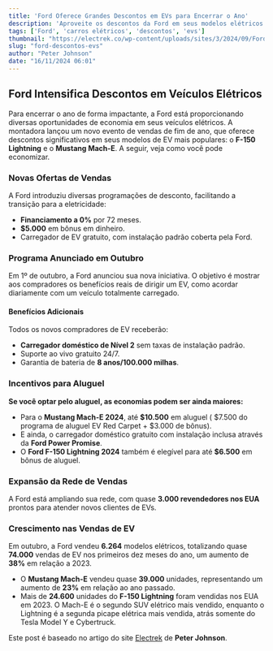 ```yaml
---
title: 'Ford Oferece Grandes Descontos em EVs para Encerrar o Ano'
description: 'Aproveite os descontos da Ford em seus modelos elétricos até o final do ano!'
tags: ['Ford', 'carros elétricos', 'descontos', 'evs']
thumbnail: "https://electrek.co/wp-content/uploads/sites/3/2024/09/Ford-free-EV-charger.jpeg?quality=82&strip=all&w=1400"
slug: "ford-descontos-evs"
author: "Peter Johnson"
date: "16/11/2024 06:01"
---
```


## Ford Intensifica Descontos em Veículos Elétricos

Para encerrar o ano de forma impactante, a Ford está proporcionando diversas oportunidades de economia em seus veículos elétricos. A montadora lançou um novo evento de vendas de fim de ano, que oferece descontos significativos em seus modelos de EV mais populares: o **F-150 Lightning** e o **Mustang Mach-E**. A seguir, veja como você pode economizar.

### Novas Ofertas de Vendas
A Ford introduziu diversas programações de desconto, facilitando a transição para a eletricidade:
- **Financiamento a 0%** por 72 meses.
- **$5.000** em bônus em dinheiro.
- Carregador de EV gratuito, com instalação padrão coberta pela Ford.

### Programa Anunciado em Outubro
Em 1º de outubro, a Ford anunciou sua nova iniciativa. O objetivo é mostrar aos compradores os benefícios reais de dirigir um EV, como acordar diariamente com um veículo totalmente carregado.

#### Benefícios Adicionais
Todos os novos compradores de EV receberão:
- **Carregador doméstico de Nível 2** sem taxas de instalação padrão.
- Suporte ao vivo gratuito 24/7.
- Garantia de bateria de **8 anos/100.000 milhas**.

### Incentivos para Aluguel
**Se você optar pelo aluguel, as economias podem ser ainda maiores:**
- Para o **Mustang Mach-E 2024**, até **$10.500** em aluguel (
  $7.500 do programa de aluguel EV Red Carpet + $3.000 de bônus).
- E ainda, o carregador doméstico gratuito com instalação inclusa através da **Ford Power Promise**.
- O **Ford F-150 Lightning 2024** também é elegível para até **$6.500** em bônus de aluguel.

### Expansão da Rede de Vendas
A Ford está ampliando sua rede, com quase **3.000 revendedores nos EUA** prontos para atender novos clientes de EVs. 

### Crescimento nas Vendas de EV
Em outubro, a Ford vendeu **6.264** modelos elétricos, totalizando quase **74.000** vendas de EV nos primeiros dez meses do ano, um aumento de **38%** em relação a 2023.
- O **Mustang Mach-E** vendeu quase **39.000** unidades, representando um aumento de **23%** em relação ao ano passado.
- Mais de **24.600** unidades do **F-150 Lightning** foram vendidas nos EUA em 2023. O Mach-E é o segundo SUV elétrico mais vendido, enquanto o Lightning é a segunda picape elétrica mais vendida, atrás somente do Tesla Model Y e Cybertruck.

Este post é baseado no artigo do site [Electrek](https://electrek.co/2024/11/15/ford-offering-big-ev-discounts-close-out-the-year/) de **Peter Johnson**.